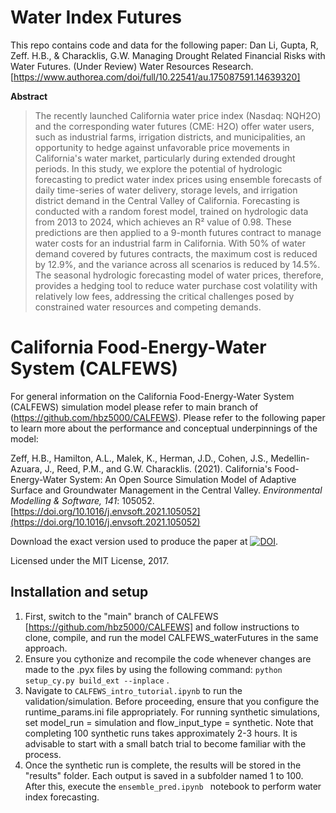 # Water Index Futures
This repo contains code and data for the following paper:
Dan Li, Gupta, R, Zeff. H.B., & Characklis, G.W.
Managing Drought Related Financial Risks with Water Futures. (Under Review)  Water Resources Research.   [https://www.authorea.com/doi/full/10.22541/au.175087591.14639320]

**Abstract**
>The recently launched California water price index (Nasdaq: NQH2O) and the corresponding water futures (CME: H2O) offer water users, such as industrial farms, irrigation districts, and municipalities, an opportunity to hedge against unfavorable price movements in California's water market, particularly during extended drought periods. In this study, we explore the potential of hydrologic forecasting to predict water index prices using ensemble forecasts of daily time-series of water delivery, storage levels, and irrigation district demand in the Central Valley of California. Forecasting is conducted with a random forest model, trained on hydrologic data from 2013 to 2024, which achieves an R² value of 0.98. These predictions are then applied to a 9-month futures contract to manage water costs for an industrial farm in California. With 50% of water demand covered by futures contracts, the maximum cost is reduced by 12.9%, and the variance across all scenarios is reduced by 14.5%. The seasonal hydrologic forecasting model of water prices, therefore, provides a hedging tool to reduce water purchase cost volatility with relatively low fees, addressing the critical challenges posed by constrained water resources and competing demands.

# California Food-Energy-Water System (CALFEWS)
For general information on the California Food-Energy-Water System (CALFEWS) simulation model please refer to main branch of (https://github.com/hbz5000/CALFEWS).
Please refer to the following paper to learn more about the performance and conceptual underpinnings of the model:

Zeff, H.B., Hamilton, A.L., Malek, K., Herman, J.D., Cohen, J.S., Medellin-Azuara, J., Reed, P.M., and G.W. Characklis. (2021). California's Food-Energy-Water System: An Open Source Simulation Model of Adaptive Surface and Groundwater Management in the Central Valley. *Environmental Modelling & Software, 141*: 105052. [https://doi.org/10.1016/j.envsoft.2021.105052](https://doi.org/10.1016/j.envsoft.2021.105052) 

Download the exact version used to produce the paper at [![DOI](https://zenodo.org/badge/DOI/10.5281/zenodo.4091708.svg)](https://doi.org/10.5281/zenodo.4091708).

Licensed under the MIT License, 2017.

## Installation and setup
1. First, switch to the "main" branch of CALFEWS [https://github.com/hbz5000/CALFEWS] and follow instructions to clone, compile, and run the model CALFEWS_waterFutures in the same approach.
2. Ensure you cythonize and recompile the code whenever changes are made to the .pyx files by using the following command:  ``python setup_cy.py build_ext --inplace`` .
3. Navigate to ``CALFEWS_intro_tutorial.ipynb`` to run the validation/simulation. Before proceeding, ensure that you configure the runtime_params.ini file appropriately. For running synthetic simulations, set model_run = simulation and flow_input_type = synthetic. Note that completing 100 synthetic runs takes approximately 2-3 hours. It is advisable to start with a small batch trial to become familiar with the process. 
4. Once the synthetic run is complete, the results will be stored in the "results" folder. Each output is saved in a subfolder named 1 to 100. After this, execute the  ``ensemble_pred.ipynb `` notebook to perform water index forecasting.

